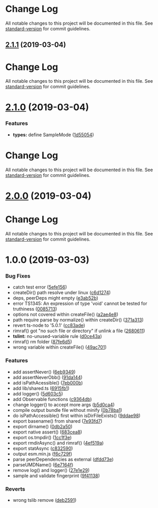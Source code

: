 # Change Log

All notable changes to this project will be documented in this file. See [standard-version](https://github.com/conventional-changelog/standard-version) for commit guidelines.

## [2.1.1](https://github.com/waitingsong/node-fingerprint-reader-bp8903/compare/v2.1.0...v2.1.1) (2019-03-04)



# Change Log

All notable changes to this project will be documented in this file. See [standard-version](https://github.com/conventional-changelog/standard-version) for commit guidelines.

# [2.1.0](https://github.com/waitingsong/node-fingerprint-reader-bp8903/compare/v2.0.0...v2.1.0) (2019-03-04)


### Features

* **types:** define SampleMode ([1d55054](https://github.com/waitingsong/node-fingerprint-reader-bp8903/commit/1d55054))



# Change Log

All notable changes to this project will be documented in this file. See [standard-version](https://github.com/conventional-changelog/standard-version) for commit guidelines.

# [2.0.0](https://github.com/waitingsong/node-fingerprint-reader-bp8903/compare/v1.0.0...v2.0.0) (2019-03-04)



# Change Log

All notable changes to this project will be documented in this file. See [standard-version](https://github.com/conventional-changelog/standard-version) for commit guidelines.

# 1.0.0 (2019-03-03)


### Bug Fixes

* catch test error ([5efe156](https://github.com/waitingsong/node-fingerprint-reader-bp8903/commit/5efe156))
* createDir() path resolve under linux ([c6d1274](https://github.com/waitingsong/node-fingerprint-reader-bp8903/commit/c6d1274))
* deps, peerDeps might empty ([e3ab52b](https://github.com/waitingsong/node-fingerprint-reader-bp8903/commit/e3ab52b))
* error TS1345: An expression of type 'void' cannot be tested for truthiness ([0085713](https://github.com/waitingsong/node-fingerprint-reader-bp8903/commit/0085713))
* options not covered within createFile() ([a2ae4e8](https://github.com/waitingsong/node-fingerprint-reader-bp8903/commit/a2ae4e8))
* path require parse by normalize() within createDir() ([371a313](https://github.com/waitingsong/node-fingerprint-reader-bp8903/commit/371a313))
* revert ts-node to '5.0.1' ([cc83ade](https://github.com/waitingsong/node-fingerprint-reader-bp8903/commit/cc83ade))
* rimraf() got "no such file or directory" if unlink a file ([2680611](https://github.com/waitingsong/node-fingerprint-reader-bp8903/commit/2680611))
* **tslint:** no-unused-variable rule ([d0ce43a](https://github.com/waitingsong/node-fingerprint-reader-bp8903/commit/d0ce43a))
* rimraf() rm folder ([87fe6d5](https://github.com/waitingsong/node-fingerprint-reader-bp8903/commit/87fe6d5))
* wrong variable within createFile() ([49ac701](https://github.com/waitingsong/node-fingerprint-reader-bp8903/commit/49ac701))


### Features

* add assertNever() ([6eb9349](https://github.com/waitingsong/node-fingerprint-reader-bp8903/commit/6eb9349))
* add assertNeverObb() ([91da144](https://github.com/waitingsong/node-fingerprint-reader-bp8903/commit/91da144))
* add isPathAcessible() ([7eb000b](https://github.com/waitingsong/node-fingerprint-reader-bp8903/commit/7eb000b))
* add lib/shared.ts ([6915fb1](https://github.com/waitingsong/node-fingerprint-reader-bp8903/commit/6915fb1))
* add logger() ([5d603c5](https://github.com/waitingsong/node-fingerprint-reader-bp8903/commit/5d603c5))
* add Observable functions ([c9364db](https://github.com/waitingsong/node-fingerprint-reader-bp8903/commit/c9364db))
* change logger() to accept more args ([b5d0ca4](https://github.com/waitingsong/node-fingerprint-reader-bp8903/commit/b5d0ca4))
* compile output bundle file without minify ([0b78ba1](https://github.com/waitingsong/node-fingerprint-reader-bp8903/commit/0b78ba1))
* do isPathAccessible() first within isDirFileExists() ([9ddae98](https://github.com/waitingsong/node-fingerprint-reader-bp8903/commit/9ddae98))
* export basename() from shared ([7e93fd7](https://github.com/waitingsong/node-fingerprint-reader-bp8903/commit/7e93fd7))
* export dirname() ([0db2a50](https://github.com/waitingsong/node-fingerprint-reader-bp8903/commit/0db2a50))
* export native assert() ([683cea8](https://github.com/waitingsong/node-fingerprint-reader-bp8903/commit/683cea8))
* export os.tmpdir() ([1cc1f3e](https://github.com/waitingsong/node-fingerprint-reader-bp8903/commit/1cc1f3e))
* export rmdirAsync() and rimraf() ([4ef519a](https://github.com/waitingsong/node-fingerprint-reader-bp8903/commit/4ef519a))
* export statAsync ([c832590](https://github.com/waitingsong/node-fingerprint-reader-bp8903/commit/c832590))
* output esm.min.js ([f6c729f](https://github.com/waitingsong/node-fingerprint-reader-bp8903/commit/f6c729f))
* parse peerDependencies as external ([dfdd73e](https://github.com/waitingsong/node-fingerprint-reader-bp8903/commit/dfdd73e))
* parseUMDName() ([6e7164f](https://github.com/waitingsong/node-fingerprint-reader-bp8903/commit/6e7164f))
* remove log() and logger() ([27e1e29](https://github.com/waitingsong/node-fingerprint-reader-bp8903/commit/27e1e29))
* sample and validate fingerprint ([9f41138](https://github.com/waitingsong/node-fingerprint-reader-bp8903/commit/9f41138))


### Reverts

* wrong tslib remove ([deb2591](https://github.com/waitingsong/node-fingerprint-reader-bp8903/commit/deb2591))
